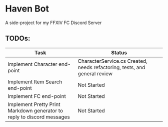 # Haven Bot
A side-project for my FFXIV FC Discord Server

## TODOs:
|Task | Status |
|---|---|
| Implement Character end-point | CharacterService.cs Created, needs refactoring, tests, and general review |
| Implement Item Search end-point | Not Started |
| Implement FC end-point | Not Started |
| Implement Pretty Print Markdown generator to reply to discord messages | Not Started |


